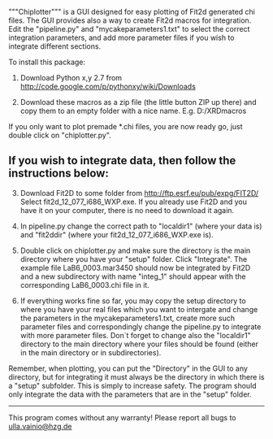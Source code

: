 """Chiplotter""" is a GUI designed for easy plotting of Fit2d generated chi files.
The GUI provides also a way to create Fit2d macros for integration.
Edit the "pipeline.py" and "mycakeparameters1.txt" to select the correct
integration parameters, and add more parameter files if you wish to integrate
different sections.

To install this package: 
1. Download Python x,y 2.7 from http://code.google.com/p/pythonxy/wiki/Downloads

2. Download these macros as a zip file (the little button ZIP up there)
and copy them to an empty folder with a nice name. E.g. D:/XRDmacros

If you only want to plot premade *.chi files, you are now ready go, just double
click on "chiplotter.py".

If you wish to integrate data, then follow the instructions below:
-------------------

3. Download Fit2D to some folder from http://ftp.esrf.eu/pub/expg/FIT2D/
Select fit2d_12_077_i686_WXP.exe. If you already use Fit2D and you have it on your computer,
there is no need to download it again.

4. In pipeline.py change the correct path to "localdir1" (where your data is) and "fit2ddir"
(where your fit2d_12_077_i686_WXP.exe is).

5. Double click on chiplotter.py and make sure the directory is the main directory
where you have your "setup" folder. Click "Integrate". The example file LaB6_0003.mar3450
should now be integrated by Fit2D and a new subdirectory with name "integ_1"
should appear with the corresponding LaB6_0003.chi file in it.

6. If everything works fine so far, you may copy the setup directory to where you have your
real files which you want to intergate and change the parameters in the mycakeparameters1.txt,
create more such parameter files and correspondingly change the pipeline.py to integrate
with more parameter files. Don`t forget to change also the "localdir1" directory to the main
directory where your files should be found (either in the main directory or in subdirectories).

Remember, when plotting, you can put the "Directory" in the GUI to any directory,
but for integrating it must always be the directory in which there is a "setup" subfolder.
This is simply to increase safety. The program should only integrate the data with the parameters
that are in the "setup" folder.


-------------------
This program comes without any warranty! Please report all bugs to ulla.vainio@hzg.de

